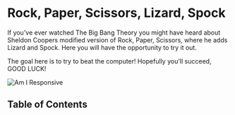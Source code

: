 # Rock, Paper, Scissors, Lizard, Spock

If you've ever watched The Big Bang Theory you might have heard about Sheldon Coopers modified version of Rock, Paper, Scissors, where he adds Lizard and Spock. Here you will have the opportunity to try it out.

The goal here is to try to beat the computer! Hopefully you'll succeed, GOOD LUCK! 

![Am I Responsive](readme-assets/Ska%CC%88rmavbild%202022-11-01%20kl.%2019.09.31.png)

## Table of Contents
### 